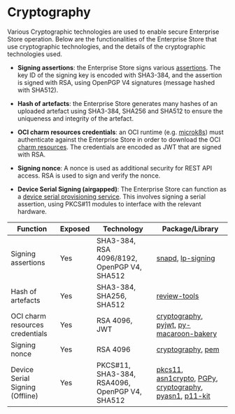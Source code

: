 # Cryptography

Various Cryptographic technologies are used to enable secure Enterprise Store operation.
Below are the functionalities of the Enterprise Store that use cryptographic technologies,
and the details of the cryptographic technologies used.

- **Signing assertions**: the Enterprise Store signs various
[assertions](https://ubuntu.com/core/docs/reference/assertions).
The key ID of the signing key is encoded with SHA3-384, and the assertion is signed with RSA,
using OpenPGP V4 signatures (message hashed with SHA512).

- **Hash of artefacts**: the Enterprise Store generates many hashes of an uploaded artefact
using SHA3-384, SHA256 and SHA512 to ensure the uniqueness and integrity of the artefact.

- **OCI charm resources credentials**: an OCI runtime
(e.g. [microk8s](https://microk8s.io/docs)) must authenticate against the Enterprise Store
in order to download the OCI [charm resources](https://juju.is/docs/juju/charm-resource).
The credentials are encoded as JWT that are signed with RSA.

- **Signing nonce**: A nonce is used as additional security for REST API access.
RSA is used to sign and verify the nonce.

- **Device Serial Signing (airgapped)**: The
Enterprise Store can function as a [device serial
provisioning service](../how-to/on-prem-model-service.md). This involves signing
a serial assertion, using PKCS#11 modules to interface with the relevant hardware.



| Function                        | Exposed | Technology                                                         | Package/Library                                                                                                                                                                                                                                                                                            |
|---------------------------------|---------|--------------------------------------------------------------------|------------------------------------------------------------------------------------------------------------------------------------------------------------------------------------------------------------------------------------------------------------------------------------------------------------|
| Signing assertions              | Yes     | SHA3-384, RSA 4096/8192, OpenPGP V4, SHA512                        | [snapd](https://github.com/canonical/snapd), [lp-signing](https://launchpad.net/lp-signing)                                                                                                                                                                                                                |
| Hash of artefacts               | Yes     | SHA3-384, SHA256, SHA512                                           | [review-tools](https://launchpad.net/review-tools)                                                                                                                                                                                                                                                         |
| OCI charm resources credentials | Yes     | RSA 4096, JWT                                                      | [cryptography](https://github.com/pyca/cryptography), [pyjwt](https://github.com/jpadilla/pyjwt), [py-macaroon-bakery](https://github.com/go-macaroon-bakery/py-macaroon-bakery)                                                                                                                           |
| Signing nonce                   | Yes     | RSA 4096                                                           | [cryptography](https://github.com/pyca/cryptography), [pem](https://github.com/hynek/pem)                                                                                                                                                                                                                  |
| Device Serial Signing (Offline) | Yes     | PKCS#11, SHA3-384, RSA4096, OpenPGP V4, SHA512                     | [pkcs11](https://github.com/pyauth/python-pkcs11), [asn1crypto](https://github.com/wbond/asn1crypto), [PGPy](https://github.com/SecurityInnovation/PGPy), [cryptography](https://github.com/pyca/cryptography), [pyasn1](https://github.com/pyasn1/pyasn1), [p11-kit](https://github.com/p11-glue/p11-kit) |
